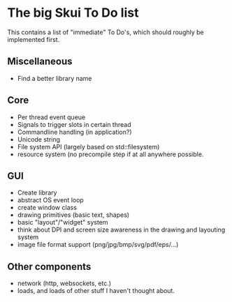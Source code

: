 # The big Skui To Do list

This contains a list of "immediate" To Do's, which should roughly be implemented first.

## Miscellaneous

- Find a better library name

## Core

 - Per thread event queue
 - Signals to trigger slots in certain thread
 - Commandline handling (in application?)
 - Unicode string
 - File system API (largely based on std::filesystem)
 - resource system (no precompile step if at all anywhere possible.

## GUI

 - Create library
 - abstract OS event loop
 - create window class
 - drawing primitives (basic text, shapes)
 - basic "layout"/"widget" system
 - think about DPI and screen size awareness in the drawing and layouting system
 - image file format support (png/jpg/bmp/svg/pdf/eps/...)


## Other components

 - network (http, websockets, etc.)
 - loads, and loads of other stuff I haven't thought about.
